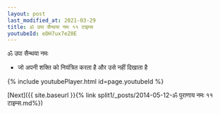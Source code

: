 ```yaml
---
layout: post
last_modified_at: 2021-03-29
title: ॐ उपा सैन्थया नमः ११ टाइम्स
youtubeId: eDH7ux7eZ0E
---
```

 
 
 ॐ उपा सैन्थया नमः  
 
 -  जो अपनी शक्ति को नियंत्रित करता है और उसे नहीं दिखाता है 
 
  
 
  
 
 
 
 
 
 


{% include youtubePlayer.html id=page.youtubeId %}
 
[Next]({{ site.baseurl }}{% link  split1/_posts/2014-05-12-ॐ पुराणाय नमः ११ टाइम्स.md%})
 
